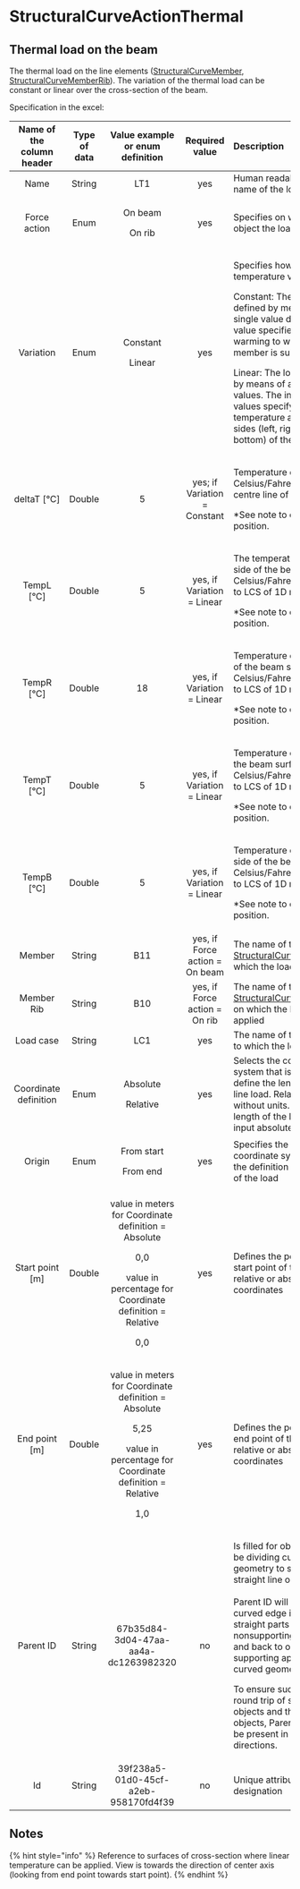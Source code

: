 # StructuralCurveActionThermal

## Thermal load on the beam

The thermal load on the line elements \([StructuralCurveMember](../structural-analysis-elements/structuralcurvemember.md#1d-member-beam-column), [StructuralCurveMemberRib](../structural-analysis-elements/structuralcurvememberrib.md#2d-member-rib)\). The variation of the thermal load can be constant or linear over the cross-section of the beam.

Specification in the excel:

<table>
  <thead>
    <tr>
      <th style="text-align:center">Name of the column header</th>
      <th style="text-align:center">Type of data</th>
      <th style="text-align:center">Value example or enum definition</th>
      <th style="text-align:center">Required value</th>
      <th style="text-align:left">Description</th>
    </tr>
  </thead>
  <tbody>
    <tr>
      <td style="text-align:center">Name</td>
      <td style="text-align:center">String</td>
      <td style="text-align:center">LT1</td>
      <td style="text-align:center">yes</td>
      <td style="text-align:left">Human readable unique name of the load</td>
    </tr>
    <tr>
      <td style="text-align:center">Force action</td>
      <td style="text-align:center">Enum</td>
      <td style="text-align:center">
        <p>On beam</p>
        <p></p>
        <p>On rib</p>
      </td>
      <td style="text-align:center">yes</td>
      <td style="text-align:left">Specifies on which type of object the load acts.</td>
    </tr>
    <tr>
      <td style="text-align:center">Variation</td>
      <td style="text-align:center">Enum</td>
      <td style="text-align:center">
        <p>Constant</p>
        <p></p>
        <p>Linear</p>
      </td>
      <td style="text-align:center">yes</td>
      <td style="text-align:left">
        <p>Specifies how the temperature varies</p>
        <p>Constant: The load is defined by means of a single value deltaT. The value
          specifies the warming to which the 1D member is subject to.</p>
        <p>Linear: The load is defined by means of a set of four values. The individual
          values specify the temperature at individual sides (left, right, top, bottom)
          of the 1D member.</p>
      </td>
    </tr>
    <tr>
      <td style="text-align:center">deltaT [&#xB0;C]</td>
      <td style="text-align:center">Double</td>
      <td style="text-align:center">5</td>
      <td style="text-align:center">yes; if Variation = Constant</td>
      <td style="text-align:left">
        <p>Temperature delta in Celsius/Fahrenheit on the centre line of the member.</p>
        <p>*See note to clarify the position.</p>
      </td>
    </tr>
    <tr>
      <td style="text-align:center">TempL [&#xB0;C]</td>
      <td style="text-align:center">Double</td>
      <td style="text-align:center">5</td>
      <td style="text-align:center">yes, if Variation = Linear</td>
      <td style="text-align:left">
        <p>The temperature on the left side of the beam surface in Celsius/Fahrenheit.
          Refers to LCS of 1D member.</p>
        <p>*See note to clarify the position.</p>
      </td>
    </tr>
    <tr>
      <td style="text-align:center">TempR [&#xB0;C]</td>
      <td style="text-align:center">Double</td>
      <td style="text-align:center">18</td>
      <td style="text-align:center">yes, if Variation = Linear</td>
      <td style="text-align:left">
        <p>Temperature on right side of the beam surface in Celsius/Fahrenheit. Refers
          to LCS of 1D member.</p>
        <p>*See note to clarify the position.</p>
      </td>
    </tr>
    <tr>
      <td style="text-align:center">TempT [&#xB0;C]</td>
      <td style="text-align:center">Double</td>
      <td style="text-align:center">5</td>
      <td style="text-align:center">yes, if Variation = Linear</td>
      <td style="text-align:left">
        <p>Temperature on top side of the beam surface in Celsius/Fahrenheit. Refers
          to LCS of 1D member.</p>
        <p>*See note to clarify the position.</p>
      </td>
    </tr>
    <tr>
      <td style="text-align:center">TempB [&#xB0;C]</td>
      <td style="text-align:center">Double</td>
      <td style="text-align:center">5</td>
      <td style="text-align:center">yes, if Variation = Linear</td>
      <td style="text-align:left">
        <p>Temperature on bottom side of the beam surface in Celsius/Fahrenheit.
          Refers to LCS of 1D member.</p>
        <p>*See note to clarify the position.</p>
      </td>
    </tr>
    <tr>
      <td style="text-align:center">Member</td>
      <td style="text-align:center">String</td>
      <td style="text-align:center">B11</td>
      <td style="text-align:center">yes, if Force action = On beam</td>
      <td style="text-align:left">The name of the <a href="../structural-analysis-elements/structuralcurvemember.md#1d-member-beam-column">StructuralCurveMember </a>on
        which the load is applied</td>
    </tr>
    <tr>
      <td style="text-align:center">Member Rib</td>
      <td style="text-align:center">String</td>
      <td style="text-align:center">B10</td>
      <td style="text-align:center">yes, if Force action = On rib</td>
      <td style="text-align:left">The name of the <a href="../structural-analysis-elements/structuralcurvememberrib.md#2d-member-rib">StructuralCurveMemberRib </a>on
        which the load is applied</td>
    </tr>
    <tr>
      <td style="text-align:center">Load case</td>
      <td style="text-align:center">String</td>
      <td style="text-align:center">LC1</td>
      <td style="text-align:center">yes</td>
      <td style="text-align:left">The name of the load case to which the load belongs</td>
    </tr>
    <tr>
      <td style="text-align:center">Coordinate definition</td>
      <td style="text-align:center">Enum</td>
      <td style="text-align:center">
        <p>Absolute</p>
        <p></p>
        <p>Relative</p>
      </td>
      <td style="text-align:center">yes</td>
      <td style="text-align:left">Selects the coordinate system that is used to define the length of the
        line load. Relative means without units. To define length of the load in
        meters input absolute</td>
    </tr>
    <tr>
      <td style="text-align:center">Origin</td>
      <td style="text-align:center">Enum</td>
      <td style="text-align:center">
        <p>From start</p>
        <p></p>
        <p>From end</p>
      </td>
      <td style="text-align:center">yes</td>
      <td style="text-align:left">Specifies the origin of the coordinate system used for the definition
        of the length of the load</td>
    </tr>
    <tr>
      <td style="text-align:center">Start point [m]</td>
      <td style="text-align:center">Double</td>
      <td style="text-align:center">
        <p>value in meters for Coordinate definition = Absolute</p>
        <p>0,0</p>
        <p>value in percentage for Coordinate definition = Relative</p>
        <p>0,0</p>
      </td>
      <td style="text-align:center">yes</td>
      <td style="text-align:left">Defines the position of the start point of the load in relative or absolute
        coordinates</td>
    </tr>
    <tr>
      <td style="text-align:center">End point [m]</td>
      <td style="text-align:center">Double</td>
      <td style="text-align:center">
        <p>value in meters for Coordinate definition = Absolute</p>
        <p>5,25</p>
        <p>value in percentage for Coordinate definition = Relative</p>
        <p>1,0</p>
      </td>
      <td style="text-align:center">yes</td>
      <td style="text-align:left">Defines the position of the end point of the load in relative or absolute
        coordinates</td>
    </tr>
    <tr>
      <td style="text-align:center">Parent ID</td>
      <td style="text-align:center">String</td>
      <td style="text-align:center">67b35d84-3d04-47aa-aa4a-dc1263982320</td>
      <td style="text-align:center">no</td>
      <td style="text-align:left">
        <p>Is filled for objects created be dividing curved geometry to series of
          straight line objects.
          <br />
          <br />Parent ID will ensure that curved edge is imported as straight parts to
          nonsupporting application, and back to original supporting application
          as curved geometry.</p>
        <p>To ensure successful round trip of segmented objects and their related
          objects, Parent ID needs to be present in both directions.</p>
      </td>
    </tr>
    <tr>
      <td style="text-align:center">Id</td>
      <td style="text-align:center">String</td>
      <td style="text-align:center">39f238a5-01d0-45cf-a2eb-958170fd4f39</td>
      <td style="text-align:center">no</td>
      <td style="text-align:left">Unique attribute designation</td>
    </tr>
  </tbody>
</table>

## Notes

{% hint style="info" %}
Reference to surfaces of cross-section where linear temperature can be applied. View is towards the direction of center axis \(looking from end point towards start point\).
{% endhint %}



